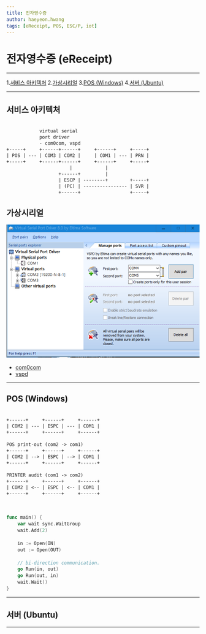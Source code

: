 ```yaml
---
title: 전자영수증 
author: haeyeon.hwang
tags: [eReceipt, POS, ESC/P, iot]
---
```


# 전자영수증 (eReceipt)
---
1.[서비스 아키텍처](#서비스-아키텍처)
2.[가상시리얼](#가상시리얼)
3.[POS (Windows)](#pos-windows)
4.[서버 (Ubuntu)](#서버-ubuntu)

---

## 서비스 아키텍처

~~~console

            virtual serial
            port driver
            - com0com, vspd
+-----+     +------+------+     +------+     +-----+
| POS | --- | COM3 | COM2 |     | COM1 | --- | PRN |
+-----+     +------+------+     +------+     +-----+
                       |            |
                   +------+         |
                   | ESCP | --------+        +-----+
                   | (PC) | ---------------- | SVR |
                   +------+                  +-----+

~~~

## 가상시리얼


![](images/vspd.png)

- [com0com](http://com0com.sourceforge.net/)
- [vspd](https://www.eltima.com/vspd-post-download.html)

---

## POS (Windows)

~~~console
             
+------+     +------+     +------+
| COM2 | --- | ESPC | --- | COM1 |
+------+     +------+     +------+ 

POS print-out (com2 -> com1)
+------+     +------+     +------+
| COM2 | --> | ESPC | --> | COM1 |
+------+     +------+     +------+ 

PRINTER audit (com1 -> com2)
+------+     +------+     +------+
| COM2 | <-- | ESPC | <-- | COM1 |
+------+     +------+     +------+ 


~~~

~~~go

func main() {
	var wait sync.WaitGroup
	wait.Add(2)

	in := Open(IN)
	out := Open(OUT)

	// bi-direction communication.
	go Run(in, out)
	go Run(out, in)
	wait.Wait()
}

~~~

---

## 서버 (Ubuntu)

---